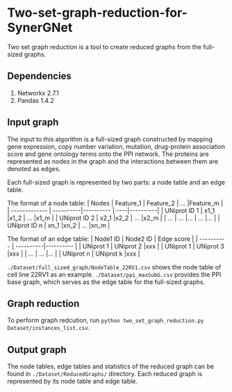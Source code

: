 # Two-set-graph-reduction-for-SynerGNet
Two set graph reduction is a tool to create reduced graphs from the full-sized graphs.
## Dependencies
1. Networkx 2.7.1
2. Pandas 1.4.2
## Input graph
The input to this algorithm is a full-sized graph constructed by mapping gene expression, copy number variation, mutation, drug-protein association score and gene ontology terms onto the PPI network. The proteins are represented as nodes in the graph and the interactions between them are denoted as edges.

Each full-sized graph is represented by two parts: a node table and an edge table. 

The format of a node table:
| Nodes         | Feature_1 | Feature_2 | ... |Feature_m |
| ------------- | ----------|---------- | ----|----------|
| UNiprot ID 1  | x1_1      |x1_2       | ... |x1_m      |
| UNiprot ID 2  | x2_1      |x2_2       | ... |x2_m      |
| ...           | ...       |...        | ... |...       |
| UNiprot ID n  | xn_1      |xn_2       | ... |xn_m      |

The format of an edge table:
| Node1 ID   | Node2 ID  | Edge score | 
| ---------- | ----------|----------  | 
| UNiprot 1  | UNiprot 2 |xxx         | 
| UNiprot 1  | UNiprot 3 |xxx         | 
| ...        | ...       |...         | 
| UNiprot n  | UNiprot k |xxx         |

```./Dataset/full_sized_graph/NodeTable_22RV1.csv``` shows the node table of cell line 22RV1 as an example. ```./Dataset/ppi_maxSubG.csv``` provides the PPI base graph, which serves as the edge table for the full-sized graphs.
## Graph reduction
To perform graph redcution, run ```python two_set_graph_reduction.py Dataset/instances_list.csv```. 
## Output graph
The node tables, edge tables and statistics of the reduced graph can be found in ```./Dataset/ReducedGraphs/``` directory. Each reduced graph is represented by its node table and edge table. 




